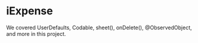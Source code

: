 # iExpense
We covered UserDefaults, Codable, sheet(), onDelete(), @ObservedObject, and more in this project.
